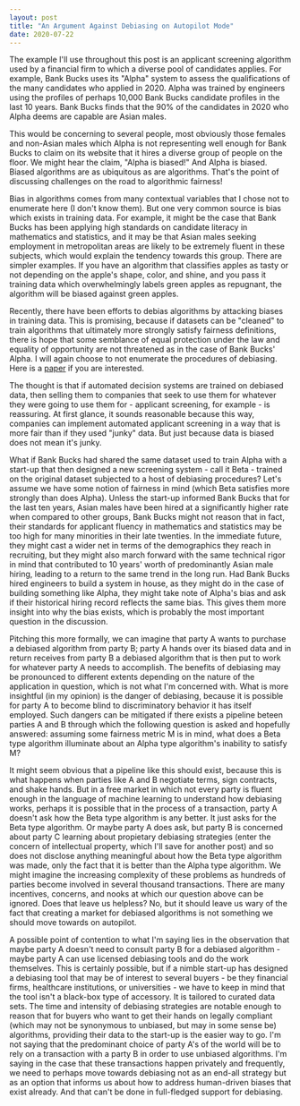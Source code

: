 ```yaml
---
layout: post
title: "An Argument Against Debiasing on Autopilot Mode"
date: 2020-07-22
---
```


The example I'll use throughout this post is an applicant screening algorithm used by a financial firm to which a diverse pool of candidates applies. For example, Bank Bucks uses its "Alpha" system to assess the qualifications of the many candidates who applied in 2020. Alpha was trained by engineers using the profiles of perhaps 10,000 Bank Bucks candidate profiles in the last 10 years. Bank Bucks finds that the 90% of the candidates in 2020 who Alpha deems are capable are Asian males. 

This would be concerning to several people, most obviously those females and non-Asian males which Alpha is not representing well enough for Bank Bucks to claim on its website that it hires a diverse group of people on the floor. We might hear the claim, "Alpha is biased!" And Alpha is biased. Biased algorithms are as ubiquitous as are algorithms. That's the point of discussing challenges on the road to algorithmic fairness! 

Bias in algorithms comes from many contextual variables that I chose not to enumerate here (I don't know them). But one very common source is bias which exists in training data. For example, it might be the case that Bank Bucks has been applying high standards on candidate literacy in mathematics and statistics, and it may be that Asian males seeking employment in metropolitan areas are likely to be extremely fluent in these subjects, which would explain the tendency towards this group. There are simpler examples. If you have an algorithm that classifies apples as tasty or not depending on the apple's shape, color, and shine, and you pass it training data which overwhelmingly labels green apples as repugnant, the algorithm will be biased against green apples. 

Recently, there have been efforts to debias algorithms by attacking biases in training data. This is promising, because if datasets can be "cleaned" to train algorithms that ultimately more strongly satisfy fairness definitions, there is hope that some semblance of equal protection under the law and equality of opportunity are not threatened as in the case of Bank Bucks' Alpha. I will again choose to not enumerate the procedures of debiasing. Here is a <a href="https://arxiv.org/pdf/1908.10763.pdf">paper</a> if you are interested. 

The thought is that if automated decision systems are trained on debiased data, then selling them to companies that seek to use them for whatever they were going to use them for - applicant screening, for example - is reassuring. At first glance, it sounds reasonable because this way, companies can implement automated applicant  screening in a way that is more fair than if they used "junky" data. But just because data is biased does not mean it's junky. 

What if Bank Bucks had shared the same dataset used to train Alpha with a start-up that then designed a new screening system - call it Beta - trained on the original dataset subjected to a host of debiasing procedures? Let's assume we have some notion of fairness in mind (which Beta satisfies more strongly than does Alpha). Unless the start-up informed Bank Bucks that for the last ten years, Asian males have been hired at a significantly higher rate when compared to other groups, Bank Bucks might not reason that in fact, their standards for applicant fluency in mathematics and statistics may be too high for many minorities in their late twenties. In the immediate future, they might cast a wider net in terms of the demographics they reach in recruiting, but they might also march forward with the same technical rigor in mind that contributed to 10 years' worth of predominantly Asian male hiring, leading to a return to the same trend in the long run. Had Bank Bucks hired engineers to build a system in house, as they might do in the case of building something like Alpha, they might take note of Alpha's bias and ask if their historical hiring record reflects the same bias. This gives them more insight into why the bias exists, which is probably the most important question in the discussion.

Pitching this more formally, we can imagine that party A wants to purchase a debiased algorithm from party B; party A hands over its biased data and in return receives from party B a debiased algorithm that is then put to work for whatever party A needs to accomplish. The benefits of debiasing may be pronounced to different extents depending on the nature of the application in question, which is not what I'm concerned with. What is more insightful (in my opinion) is the danger of debiasing, because it is possible for party A to become blind to discriminatory behavior it has itself employed. Such dangers can be mitigated if there exists a pipeline beteen parties A and B through which the following question is asked and hopefully answered: assuming some fairness metric M is in mind, what does a Beta type algorithm illuminate about an Alpha type algorithm's inability to satisfy M? 

It might seem obvious that a pipeline like this should exist, because this is what happens when parties like A and B negotiate terms, sign contracts, and shake hands. But in a free market in which not every party is fluent enough in the language of machine learning to understand how debiasing works, perhaps it is possible that in the process of a transaction, party A doesn't ask how the Beta type algorithm is any better. It just asks for the Beta type algorithm. Or maybe party A does ask, but party B is concerned about party C learning about propietary debiasing strategies (enter the concern of intellectual property, which I'll save for another post) and so does not disclose anything meaningful about how the Beta type algorithm was made, only the fact that it is better than the Alpha type algorithm. We might imagine the increasing complexity of these problems as hundreds of parties become involved in several thousand transactions. There are many incentives, concerns, and nooks at which our question above can be ignored. Does that leave us helpless? No, but it should leave us wary of the fact that creating a market for debiased algorithms is not something we should move towards on autopilot. 

A possible point of contention to what I'm saying lies in the observation that maybe party A doesn't need to consult party B for a debiased algorithm - maybe party A can use licensed debiasing tools and do the work themselves. This is certainly possible, but if a nimble start-up has designed a debiasing tool that may be of interest to several buyers - be they financial firms, healthcare institutions, or universities - we have to keep in mind that the tool isn't a black-box type of accessory. It is tailored to curated data sets. The time and intensity of debiasing strategies are notable enough to reason that for buyers who want to get their hands on legally compliant (which may not be synonymous to unbiased, but may in some sense be) algorithms, providing their data to the start-up is the easier way to go. I'm not saying that the predominant choice of party A's of the world will be to rely on a transaction with a party B in order to use unbiased algorithms. I'm saying in the case that these transactions happen privately and frequently, we need to perhaps move towards debiasing not as an end-all strategy but as an option that informs us about how to address human-driven biases that exist already. And that can't be done in full-fledged support for debiasing. 


